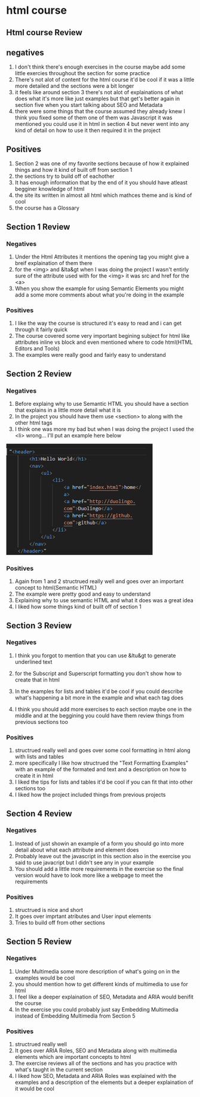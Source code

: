 # html course

## Html course Review

## negatives
1. I don't think there's enough exercises in the course maybe add some little exercies throughout the section for some practice
2. There's not alot of content for the html course it'd be cool if it was a little more detailed and the sections were a bit longer
3. it feels like around section 3 there's not alot of explainations of what does what it's more like just examples but that get's better again in section five when you start talking about SEO and Metadata
4. there were some things that the course assumed they already knew I think you fixed some of them one of them was Javascript it was mentioned you could use it in html in section 4 but never went into any kind of detail on how to use it then required it in the project  


## Positives
1. Section 2 was one of my favorite sections because of how it explained things and how it kind of built off from section 1
2. the sections try to build off of eachother 
3. It has enough information that by the end of it you should have atleast begginer knowledge of html
4. the site its written in almost all html which mathces theme and is kind of cool
5. the course has a Glossary

## Section 1 Review

### Negatives
1. Under the Html Attributes it mentions the opening tag you might give a breif explaination of them there
2. for the &lt;img&gt; and &lta&gt when I was doing the project I wasn't entirly sure of the attribute used with for the &lt;img&gt; it was src and href for the &lt;a&gt;
3. When you show the example for using Semantic Elements you might add a some more comments about what you're doing in the example

### Positives
1. I like the way the course is structured it's easy to read and i can get through it fairly quick  
2. The course covered some very important begining subject for html like attributes inline vs block and even mentioned where to code html(HTML Editors and Tools)
3. The examples were really good and fairly easy to understand

## Section 2 Review

### Negatives
1. Before explaing why to use Semantic HTML you should have a section that explains in a little more detail what it is
2. In the project you should have them use &lt;section&gt; to along with the other html tags
3. I think one was more my bad but when I was doing the project I used the &lt;li&gt; wrong...  I'll put an example here below

 ![alt text](image.png)

### Positives
1. Again from 1 and 2 structrued really well and goes over an important concept to html(Semantic HTML)
2. The example were pretty good and easy to understand
3. Explaining why to use semantic HTML and what it does was a great idea
4. I liked how some things kind of built off of section 1

## Section 3 Review

### Negatives
1. I think you forgot to mention that you can use &ltu&gt to generate underlined text 
2. for the Subscript and Superscript formatting you don't show how to create that in html

3. In the examples for lists and tables it'd be cool if you could describe what's happening a bit more in the example and what each tag does

4. I think you should add more exercises to each section maybe one in the middle and at the beggining you could have them review things from previous sections too

### Positives
1. structrued really well and goes over some cool formatting in html along with lists and tables
2. more specifically I like how structrued the "Text Formatting Examples" with an example of the formated and text and a description on how to create it in html
3. I liked the tips for lists and tables it'd be cool if you can fit that into other sections too
4. I liked how the project included things from previous projects

## Section 4 Review

### Negatives
1. Instead of just showin an example of a form you should go into more detail about what each attribute and element does
2. Probably leave out the javascript in this section also in the exercise you said to use javacript but I didn't see any in your example 
3. You should add a little more requirements in the exercise so the final version would have to look more like a webpage to meet the requirements

### Positives
1. structrued is nice and short 
2. It goes over imprtant atributes and User input elements 
3. Tries to build off from other sections

## Section 5 Review

### Negatives
1. Under Multimedia some more description of what's going on in the examples would be cool
2. you should mention how to get different kinds of multimedia to use for html 
2. I feel like a deeper explaination of SEO, Metadata and ARIA would benifit the course
3. In the exercise you could probably just say Embedding Multimedia instead of Embedding Multimedia from Section 5


### Positives
1. structrued really well
2. It goes over ARIA Roles, SEO and Metadata along with multimedia elements which are important concepts to html
3. The exercise reviews all of the sections and has you practice with what's taught in the current section
4. I liked how SEO, Metadata and ARIA Roles was explained with the examples and a description of the elements but a deeper explaination of it would be cool 